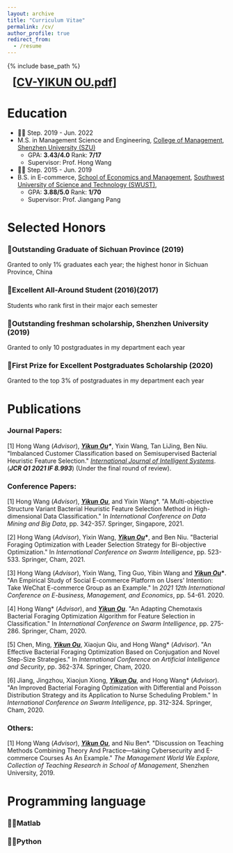 ```yaml
---
layout: archive
title: "Curriculum Vitae"
permalink: /cv/
author_profile: true
redirect_from:
  - /resume
---
```


{% include base_path %}

<b style="font-size: 1.8em;">
    &nbsp;
    [<a href="/files/CV-YIKUN OU.pdf">CV-YIKUN OU.pdf</a>]
</b>

Education
==================

* 👩‍🎓 Step. 2019 - Jun. 2022
* M.S. in Management Science and Engineering, [College of Management](http://cm.szu.edu.cn/), [Shenzhen University (SZU)](https://en.szu.edu.cn/)
  * GPA: **3.43/4.0**   Rank: **7/17**
  * Supervisor: Prof. Hong Wang
* 👩‍🎓 Step. 2015 - Jun. 2019
* B.S. in E-commerce, [School of Economics and Management](http://em.swust.edu.cn/WebPage/), [Southwest University of Science and Technology (SWUST)](http://www.english.swust.edu.cn/), 
  * GPA: **3.88/5.0**   Rank: **1/70**
  * Supervisor: Prof. Jiangang Pang

Selected Honors
==================

### 🏅Outstanding Graduate of Sichuan Province (2019)

Granted to only 1% graduates each year; the highest honor in Sichuan Province, China

### 🏅Excellent All-Around Student (2016)(2017)

Students who rank first in their major each semester

### 🏅Outstanding freshman scholarship, Shenzhen University (2019)

Granted to only 10 postgraduates in my department each year

### 🏅First Prize for Excellent Postgraduates Scholarship (2020)

Granted to the top 3% of postgraduates in my department each year

Publications
==================

### Journal Papers:

[1] Hong Wang (*Advisor*), ***<u>Yikun Ou</u>\****, Yixin Wang, Tan LiJing, Ben Niu. "Imbalanced Customer Classification based on Semisupervised Bacterial Heuristic Feature Selection." *<u>International Journal of Intelligent Systems</u>*. (***JCR Q1 2021 IF 8.993***) (Under the final round of review).

### Conference Papers:

[1] Hong Wang (*Advisor*),  <i><u><b>Yikun Ou</b></u></i>, and Yixin Wang\*. "A Multi-objective Structure Variant Bacterial Heuristic Feature Selection Method in High-dimensional Data Classification." In *International Conference on Data Mining and Big Data*, pp. 342-357. Springer, Singapore, 2021.

[2] Hong Wang (*Advisor*), Yixin Wang, ***<u>Yikun Ou</u>*\***, and Ben Niu. "Bacterial Foraging Optimization with Leader Selection Strategy for Bi-objective Optimization." In *International Conference on Swarm Intelligence*, pp. 523-533. Springer, Cham, 2021.

[3] Hong Wang (*Advisor*), Yixin Wang, Ting Guo, Yibin Wang and ***<u>Yikun Ou</u>*\***. "An Empirical Study of Social E-commerce Platform on Users' Intention: Take WeChat E-commerce Group as an Example." In *2021 12th International Conference on E-business, Management, and Economics*, pp. 54-61. 2020.

[4] Hong Wang\* (*Advisor*), and <u><i><b>Yikun Ou</b></i></u>. "An Adapting Chemotaxis Bacterial Foraging Optimization Algorithm for Feature Selection in Classification." In *International Conference on Swarm Intelligence*, pp. 275-286. Springer, Cham, 2020.

[5] Chen, Ming, <u><i><b>Yikun Ou</b></i></u>, Xiaojun Qiu, and Hong Wang\* (*Advisor*). "An Effective Bacterial Foraging Optimization Based on Conjugation and Novel Step-Size Strategies." In *International Conference on Artificial Intelligence and Security*, pp. 362-374. Springer, Cham, 2020.

[6] Jiang, Jingzhou, Xiaojun Xiong, <u><i><b>Yikun Ou</b></i></u>, and Hong Wang\* (*Advisor*). "An Improved Bacterial Foraging Optimization with Differential and Poisson Distribution Strategy and its Application to Nurse Scheduling Problem." In *International Conference on Swarm Intelligence*, pp. 312-324. Springer, Cham, 2020.

### Others:

[1] Hong Wang (*Advisor*), <u><i><b>Yikun Ou</b></i></u>, and Niu Ben*. "Discussion on Teaching Methods Combining Theory And Practice—taking Cybersecurity and E-commerce Courses As An Example." *The Management World We Explore, Collection of Teaching Research in School of Management*, Shenzhen University, 2019.

Programming language
==================

### 👩‍💻Matlab

### 👩‍💻Python
